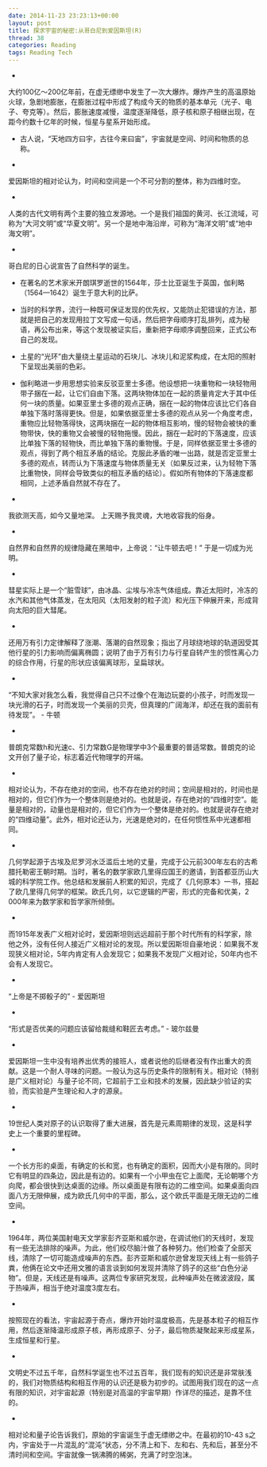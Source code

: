 ```yaml
---
date: 2014-11-23 23:23:13+00:00
layout: post
title: 探求宇宙的秘密:从哥白尼到爱因斯坦(R)
thread: 38
categories: Reading
tags: Reading Tech
---
```


-
大约100亿～200亿年前，在虚无缥缈中发生了一次大爆炸。爆炸产生的高温原始火球，急剧地膨胀，在膨胀过程中形成了构成今天的物质的基本单元（光子、电子、夸克等）。然后，膨胀速度减慢，温度逐渐降低，原子核和原子相继出现，在距今约数十亿年的时候，恒星与星系开始形成。

- 古人说，“天地四方曰宇，古往今来曰宙”，宇宙就是空间、时间和物质的总称。

-
爱因斯坦的相对论认为，时间和空间是一个不可分割的整体，称为四维时空。

-
人类的古代文明有两个主要的独立发源地。一个是我们祖国的黄河、长江流域，可称为“大河文明”或“华夏文明”。另一个是地中海沿岸，可称为“海洋文明”或“地中海文明”。

-
哥白尼的日心说宣告了自然科学的诞生。


- 在著名的艺术家米开朗琪罗逝世的1564年，莎士比亚诞生于英国，伽利略（1564—1642）诞生于意大利的比萨。

- 当时的科学界，流行一种既可保证发现的优先权，又能防止犯错误的方法，那就是把自己的发现用拉丁文写成一句话，然后把字母顺序打乱排列，成为秘语，再公布出来，等这个发现被证实后，重新把字母顺序调整回来，正式公布自己的发现。

- 土星的“光环”由大量绕土星运动的石块儿、冰块儿和泥浆构成，在太阳的照射下呈现出美丽的色彩。

- 伽利略进一步用思想实验来反驳亚里士多德。他设想把一块重物和一块轻物用带子捆在一起，让它们自由下落。这两块物体加在一起的质量肯定大于其中任何一块的质量。如果亚里士多德的观点正确，捆在一起的物体应该比它们各自单独下落时落得更快。但是，如果依据亚里士多德的观点从另一个角度考虑，重物应比轻物落得快，这两块捆在一起的物体相互影响，慢的轻物会被快的重物带快，快的重物又会被慢的轻物拖慢。因此，捆在一起时的下落速度，应该比单独下落的轻物快，而比单独下落的重物慢。于是，同样依据亚里士多德的观点，得到了两个相互矛盾的结论。克服此矛盾的唯一出路，就是否定亚里士多德的观点，转而认为下落速度与物体质量无关（如果反过来，认为轻物下落比重物快，同样会导致类似的相互矛盾的结论）。假如所有物体的下落速度都相同，上述矛盾自然就不存在了。

-
我欲测天高，如今又量地深。
上天赐予我灵魂，大地收容我的俗身。

-
自然界和自然界的规律隐藏在黑暗中，上帝说：“让牛顿去吧！”
于是一切成为光明。

-
彗星实际上是一个“脏雪球”，由冰晶、尘埃与冷冻气体组成。靠近太阳时，冷冻的水汽和其他气体蒸发，在太阳风（太阳发射的粒子流）和光压下伸展开来，形成背向太阳的巨大彗尾。

-
还用万有引力定律解释了涨潮、落潮的自然现象；指出了月球绕地球的轨道因受其他行星的引力影响而偏离椭圆；说明了由于万有引力与行星自转产生的惯性离心力的综合作用，行星的形状应该偏离球形，呈扁球状。

-
“不知大家对我怎么看，我觉得自己只不过像个在海边玩耍的小孩子，时而发现一块光滑的石子，时而发现一个美丽的贝壳，但真理的广阔海洋，却还在我的面前有待发现”。 - 牛顿

-
普朗克常数h和光速c、引力常数G是物理学中3个最重要的普适常数。普朗克的论文开创了量子论，标志着近代物理学的开端。

-
相对论认为，不存在绝对的空间，也不存在绝对的时间；空间是相对的，时间也是相对的，但它们作为一个整体则是绝对的。也就是说，存在绝对的“四维时空”。能量是相对的，动量也是相对的，但它们作为一个整体是绝对的。也就是说存在绝对的“四维动量”。此外，相对论还认为，光速是绝对的，在任何惯性系中光速都相同。

-
几何学起源于古埃及尼罗河水泛滥后土地的丈量，完成于公元前300年左右的古希腊托勒密王朝时期。当时，著名的数学家欧几里得应国王的邀请，到首都亚历山大城的科学院工作。他总结和发展前人积累的知识，完成了《几何原本》一书，搭起了欧几里得几何学的框架。欧氏几何，以它逻辑的严密，形式的完备和优美，2 000年来为数学家和哲学家所倾倒。

-
而1915年发表广义相对论时，爱因斯坦则远远超前于那个时代所有的科学家，除他之外，没有任何人接近广义相对论的发现。所以爱因斯坦自豪地说：如果我不发现狭义相对论，5年内肯定有人会发现它；如果我不发现广义相对论，50年内也不会有人发现它。

-
“上帝是不掷骰子的” - 爱因斯坦

-
“形式是否优美的问题应该留给裁缝和鞋匠去考虑。” - 玻尔兹曼

-
爱因斯坦一生中没有培养出优秀的接班人，或者说他的后继者没有作出重大的贡献。这是一个耐人寻味的问题。一般认为这与历史条件的限制有关。相对论（特别是广义相对论）与量子论不同，它超前于工业和技术的发展，因此缺少验证的实验，而实验是产生理论和人才的源泉。

-
19世纪人类对原子的认识取得了重大进展，首先是元素周期律的发现，这是科学史上一个重要的里程碑。

-
一个长方形的桌面，有确定的长和宽，也有确定的面积，因而大小是有限的。同时它有明显的四条边，因此是有边的。如果有一个小甲虫在它上面爬，无论朝哪个方向爬，都会很快到达桌面的边缘。所以桌面是有限有边的二维空间。如果桌面向四面八方无限伸展，成为欧氏几何中的平面，那么，这个欧氏平面是无限无边的二维空间。

-
1964年，两位美国射电天文学家彭齐亚斯和威尔逊，在调试他们的天线时，发现有一些无法排除的噪声。为此，他们绞尽脑汁做了各种努力。他们检查了全部天线，清除了一切可能造成噪声的东西。彭齐亚斯和威尔逊曾发现天线上有一些鸽子粪，他俩在论文中还用文雅的语言谈到如何发现并清除了鸽子的这些“白色分泌物”。但是，天线还是有噪声。这两位专家研究发现，此种噪声处在微波波段，属于热噪声，相当于绝对温度3度左右。

-
按照现在的看法，宇宙起源于奇点，爆炸开始时温度极高，先是基本粒子的相互作用，然后逐渐降温形成原子核，再形成原子、分子，最后物质凝聚起来形成星系，生成恒星和行星。

-
文明史不过五千年，自然科学诞生也不过五百年，我们现有的知识还是非常肤浅的，我们对物质结构和相互作用的认识还是极为初步的。试图用我们现在的这一点有限的知识，对宇宙起源（特别是对高温的宇宙早期）作详尽的描述，是靠不住的。

-
相对论和量子论告诉我们，原始的宇宙诞生于虚无缥缈之中。在最初的10-43 s之内，宇宙处于一片混乱的“混沌”状态，分不清上和下、左和右、先和后，甚至分不清时间和空间。宇宙就像一锅沸腾的稀粥，充满了时空泡沫。
